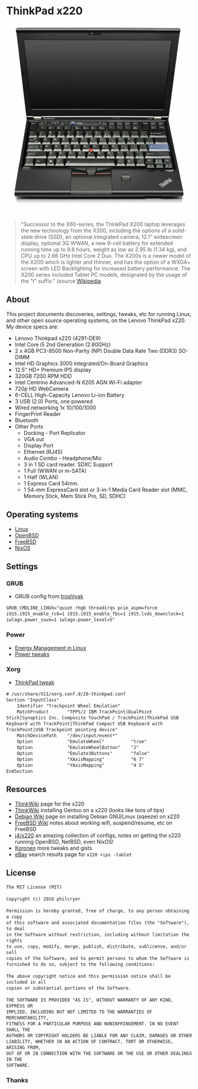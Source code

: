 # ThinkPad x220

<div align="center"><img src="/imgs/thinkpad-x220.png" alt="ThinkPadX220" border="0"></div>

>"Successor to the X60-series, the ThinkPad X200 laptop leverages the new technology from the X300, including the options of a solid-state drive (SSD), an optional integrated camera, 12.1" widescreen display, optional 3G WWAN, a new 9-cell battery for extended running time up to 9.8 hours, weight as low as 2.95 lb (1.34 kg), and CPU up to 2.66 GHz Intel Core 2 Duo. The X200s is a newer model of the X200 which is lighter and thinner, and has the option of a WXGA+ screen with LED Backlighting for increased battery performance. The X200 series included Tablet PC models, designated by the usage of the "t" suffix." (source [Wikipedia](https://en.wikipedia.org/wiki/ThinkPad#ThinkPad_X200.2FX200s.2C_X201.2FX201s.2C_X220.2C_X230.2C_X240.2C_X250)

## About

This project documents discoveries, settings, tweaks, etc for running Linux, and other open source operating systems, on the Lenovo ThinkPad x220. My device specs are:

* Lenovo Thinkpad x220 (4291-DE9)
* Intel Core i5 2nd Generation (2.60GHz)
* 2 x 4GB PC3-8500 Non-Parity (NP) Double Data Rate Two (DDR3) SO-DIMM
* Intel HD Graphics 3000 Integrated/On-Board Graphics
* 12.5" HD+ Premium IPS display
* 320GB 7200 RPM HDD
* Intel Centrino Advanced-N 6205 AGN Wi-Fi adapter 
* 720p HD WebCamera
* 6-CELL High-Capacity Lenovo Li-ion Battery
* 3 USB (2.0) Ports, one powered
* Wired networking 1x 10/100/1000
* FingerPrint Reader
* Bluetooth
* Other Ports
    * Docking - Port Replicator
    * VGA out
    * Display Port
    * Ethernet (RJ45)
    * Audio Combo - Headphone/Mic
    * 3 in 1 SD card reader. SDXC Support
    * 1 Full (WWAN or m-SATA)
    * 1 Half (WLAN)
    * 1 Express Card 54mm.
    * 1 54-mm ExpressCard slot or 3-in-1 Media Card Reader slot (MMC, Memory Stick, Mem Stick Pro, SD, SDHC)

## Operating systems

* [Linux](linux.md)
* [OpenBSD](openbsd.md)
* [FreeBSD](freebsd.md)
* [NixOS](nixos.md)

## Settings

### GRUB

* GRUB config from [troshlyak](https://troshlyak.wordpress.com/2011/11/18/thinkpad-x220-the-almost-perfect-setup-fedora-16/)

```
GRUB_CMDLINE_LINUX="quiet rhgb threadirqs pcie_aspm=force i915.i915_enable_rc6=1 i915.i915_enable_fbc=1 i915.lvds_downclock=1 iwlagn.power_save=1 iwlagn.power_level=5"
```

### Power

* [Energy Management in Linux](http://itgen.blogspot.com/2009/03/energy-management-in-linux.html) 
* [Power tweaks](https://www.phoronix.com/scan.php?page=article&item=intel_i915_power&num=1)

### Xorg

* [ThinkPad tweak](https://gist.github.com/Koronen/f95ff48d26f6d0c26023)

```
# /usr/share/X11/xorg.conf.d/20-thinkpad.conf
Section "InputClass"
    Identifier "Trackpoint Wheel Emulation"
    MatchProduct       "TPPS/2 IBM TrackPoint|DualPoint Stick|Synaptics Inc. Composite TouchPad / TrackPoint|ThinkPad USB Keyboard with TrackPoint|ThinkPad Compact USB Keyboard with TrackPoint|USB Trackpoint pointing device"
    MatchDevicePath    "/dev/input/event*"
    Option             "EmulateWheel"          "true"
    Option             "EmulateWheelButton"    "2"
    Option             "Emulate3Buttons"       "false"
    Option             "XAxisMapping"          "6 7"
    Option             "YAxisMapping"          "4 5"
EndSection
```

## Resources

* [ThinkWiki](www.thinkwiki.org/wiki/Category:X220) page for the x220
* [ThinkWiki](http://www.thinkwiki.org/wiki/Installing_Gentoo_on_a_ThinkPad_X220) installing Gentoo on a x220 (looks like tons of tips)
* [Debian Wiki](https://wiki.debian.org/InstallingDebianOn/Thinkpad/X220/squeeze) page on installing Debian GNU/Linux (sqeeze) on x220
* [FreeBSD Wiki](https://forums.freebsd.org/threads/best-laptop-for-freebsd.50847/#post-284582) notes about working wifi, suspend/resume, etc on FreeBSD
* [j4/x220](https://github.com/j4/x220) an amazing collection of configs, notes on getting the x220 running OpenBSD, NetBSD, even NixOS!
* [Koronen](https://gist.github.com/Koronen/f95ff48d26f6d0c26023) more tweaks and gists
* [eBay](http://www.ebay.com/sch/i.html?x220+%2Bips+-tablet.TRS1&_nkw=x220+%2Bips+-tablet&_sacat=0) search results page for `x220 +ips -tablet`


## License

```
The MIT License (MIT)

Copyright (c) 2016 philcryer

Permission is hereby granted, free of charge, to any person obtaining a copy
of this software and associated documentation files (the "Software"), to deal
in the Software without restriction, including without limitation the rights
to use, copy, modify, merge, publish, distribute, sublicense, and/or sell
copies of the Software, and to permit persons to whom the Software is
furnished to do so, subject to the following conditions:

The above copyright notice and this permission notice shall be included in all
copies or substantial portions of the Software.

THE SOFTWARE IS PROVIDED "AS IS", WITHOUT WARRANTY OF ANY KIND, EXPRESS OR
IMPLIED, INCLUDING BUT NOT LIMITED TO THE WARRANTIES OF MERCHANTABILITY,
FITNESS FOR A PARTICULAR PURPOSE AND NONINFRINGEMENT. IN NO EVENT SHALL THE
AUTHORS OR COPYRIGHT HOLDERS BE LIABLE FOR ANY CLAIM, DAMAGES OR OTHER
LIABILITY, WHETHER IN AN ACTION OF CONTRACT, TORT OR OTHERWISE, ARISING FROM,
OUT OF OR IN CONNECTION WITH THE SOFTWARE OR THE USE OR OTHER DEALINGS IN THE
SOFTWARE.
```

### Thanks

